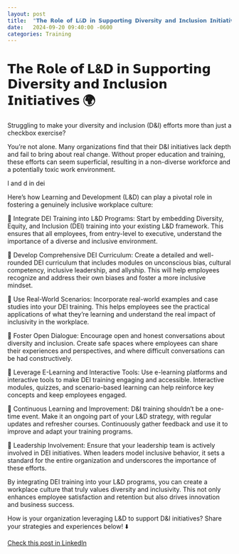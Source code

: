 ```yaml
---
layout: post
title:  "𝗧𝗵𝗲 𝗥𝗼𝗹𝗲 𝗼𝗳 𝗟&𝗗 𝗶𝗻 𝗦𝘂𝗽𝗽𝗼𝗿𝘁𝗶𝗻𝗴 𝗗𝗶𝘃𝗲𝗿𝘀𝗶𝘁𝘆 𝗮𝗻𝗱 𝗜𝗻𝗰𝗹𝘂𝘀𝗶𝗼𝗻 𝗜𝗻𝗶𝘁𝗶𝗮𝘁𝗶𝘃𝗲𝘀 🌍"
date:   2024-09-20 09:40:00 -0600
categories: Training
---
```


# 𝗧𝗵𝗲 𝗥𝗼𝗹𝗲 𝗼𝗳 𝗟&𝗗 𝗶𝗻 𝗦𝘂𝗽𝗽𝗼𝗿𝘁𝗶𝗻𝗴 𝗗𝗶𝘃𝗲𝗿𝘀𝗶𝘁𝘆 𝗮𝗻𝗱 𝗜𝗻𝗰𝗹𝘂𝘀𝗶𝗼𝗻 𝗜𝗻𝗶𝘁𝗶𝗮𝘁𝗶𝘃𝗲𝘀 🌍

Struggling to make your diversity and inclusion (D&I) efforts more than just a checkbox exercise?

You’re not alone. Many organizations find that their D&I initiatives lack depth and fail to bring about real change. Without proper education and training, these efforts can seem superficial, resulting in a non-diverse workforce and a potentially toxic work environment.

l and d in dei

Here’s how Learning and Development (L&D) can play a pivotal role in fostering a genuinely inclusive workplace culture:

📌 Integrate DEI Training into L&D Programs: Start by embedding Diversity, Equity, and Inclusion (DEI) training into your existing L&D framework. This ensures that all employees, from entry-level to executive, understand the importance of a diverse and inclusive environment.

📌 Develop Comprehensive DEI Curriculum: Create a detailed and well-rounded DEI curriculum that includes modules on unconscious bias, cultural competency, inclusive leadership, and allyship. This will help employees recognize and address their own biases and foster a more inclusive mindset.

📌 Use Real-World Scenarios: Incorporate real-world examples and case studies into your DEI training. This helps employees see the practical applications of what they’re learning and understand the real impact of inclusivity in the workplace.

📌 Foster Open Dialogue: Encourage open and honest conversations about diversity and inclusion. Create safe spaces where employees can share their experiences and perspectives, and where difficult conversations can be had constructively.

📌 Leverage E-Learning and Interactive Tools: Use e-learning platforms and interactive tools to make DEI training engaging and accessible. Interactive modules, quizzes, and scenario-based learning can help reinforce key concepts and keep employees engaged.

📌 Continuous Learning and Improvement: D&I training shouldn’t be a one-time event. Make it an ongoing part of your L&D strategy, with regular updates and refresher courses. Continuously gather feedback and use it to improve and adapt your training programs.

📌 Leadership Involvement: Ensure that your leadership team is actively involved in DEI initiatives. When leaders model inclusive behavior, it sets a standard for the entire organization and underscores the importance of these efforts.

By integrating DEI training into your L&D programs, you can create a workplace culture that truly values diversity and inclusivity. This not only enhances employee satisfaction and retention but also drives innovation and business success.

How is your organization leveraging L&D to support D&I initiatives? Share your strategies and experiences below! ⬇️

[Check this post in LinkedIn](link)